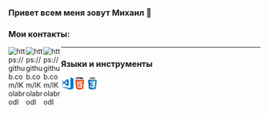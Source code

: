 ### Привет всем меня зовут Михаил 👋

### Мои контакты:

[<img align="left" alt="https://github.com/lKolabrodl" width="35px" src="https://img.icons8.com/cute-clipart/64/000000/telegram-app.png" />][telegram]
[<img align="left" alt="https://github.com/lKolabrodl" width="35px" src="https://img.icons8.com/color/48/000000/vk-circled.png" />][vk]
[<img align="left" alt="https://github.com/lKolabrodl" width="35px" src="https://img.icons8.com/cute-clipart/64/000000/instagram-new.png" />][instagram]

---

### Языки и инструменты

[<img align="left" alt="Visual Studio Code" width="25px" src="https://raw.githubusercontent.com/github/explore/80688e429a7d4ef2fca1e82350fe8e3517d3494d/topics/visual-studio-code/visual-studio-code.png" />][github]
[<img align="left" alt="HTML" width="25px" src="https://raw.githubusercontent.com/github/explore/80688e429a7d4ef2fca1e82350fe8e3517d3494d/topics/html/html.png" />][github]
[<img align="left" alt="CSS" width="25px" src="https://raw.githubusercontent.com/github/explore/80688e429a7d4ef2fca1e82350fe8e3517d3494d/topics/css/css.png" />][github]

[telegram]: https://teleg.run/Kolabrod
[vk]: https://vk.com/kolabrod
[instagram ]: https://www.instagram.com/lkolabrodl
[github]: https://github.com/lKolabrodl
